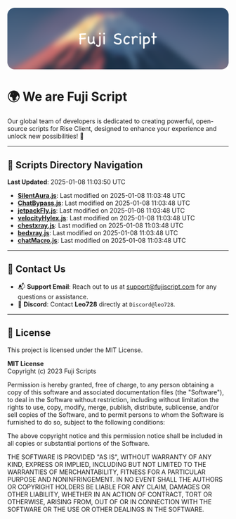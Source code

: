 ![Banner](.github/b.webp)

# 🌍 **We are Fuji Script**

Our global team of developers is dedicated to creating powerful, open-source scripts for Rise Client, designed to enhance your experience and unlock new possibilities! 🌟

---
<!-- SCRIPTS_NAVIGATION_START -->
## 📂 **Scripts Directory Navigation**

**Last Updated**: 2025-01-08 11:03:50 UTC

- **[SilentAura.js](scripts/SilentAura.js)**: Last modified on 2025-01-08 11:03:48 UTC
- **[ChatBypass.js](scripts/ChatBypass.js)**: Last modified on 2025-01-08 11:03:48 UTC
- **[jetpackFly.js](scripts/jetpackFly.js)**: Last modified on 2025-01-08 11:03:48 UTC
- **[velocityHylex.js](scripts/velocityHylex.js)**: Last modified on 2025-01-08 11:03:48 UTC
- **[chestxray.js](scripts/chestxray.js)**: Last modified on 2025-01-08 11:03:48 UTC
- **[bedxray.js](scripts/bedxray.js)**: Last modified on 2025-01-08 11:03:48 UTC
- **[chatMacro.js](scripts/chatMacro.js)**: Last modified on 2025-01-08 11:03:48 UTC

<!-- SCRIPTS_NAVIGATION_END -->

---

## 💬 **Contact Us**  
- 📬 **Support Email**: Reach out to us at [support@fujiscript.com](mailto:support@fujiscript.com) for any questions or assistance.  
- 💬 **Discord**: Contact **Leo728** directly at `Discord@leo728`.

---

## 📜 **License**

This project is licensed under the MIT License.  

**MIT License**  
Copyright (c) 2023 Fuji Scripts  

Permission is hereby granted, free of charge, to any person obtaining a copy of this software and associated documentation files (the "Software"), to deal in the Software without restriction, including without limitation the rights to use, copy, modify, merge, publish, distribute, sublicense, and/or sell copies of the Software, and to permit persons to whom the Software is furnished to do so, subject to the following conditions:  

The above copyright notice and this permission notice shall be included in all copies or substantial portions of the Software.  

THE SOFTWARE IS PROVIDED "AS IS", WITHOUT WARRANTY OF ANY KIND, EXPRESS OR IMPLIED, INCLUDING BUT NOT LIMITED TO THE WARRANTIES OF MERCHANTABILITY, FITNESS FOR A PARTICULAR PURPOSE AND NONINFRINGEMENT. IN NO EVENT SHALL THE AUTHORS OR COPYRIGHT HOLDERS BE LIABLE FOR ANY CLAIM, DAMAGES OR OTHER LIABILITY, WHETHER IN AN ACTION OF CONTRACT, TORT OR OTHERWISE, ARISING FROM, OUT OF OR IN CONNECTION WITH THE SOFTWARE OR THE USE OR OTHER DEALINGS IN THE SOFTWARE.  
